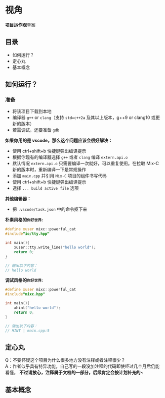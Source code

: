 # 视角
**项目运作观**草案

## 目录
- 如何运行？
- 定心丸
- 基本概念

## 如何运行？
### 准备
- 将该项目下载到本地
- 编译器 `g++` or `clang`（支持 `std=c++2a` 及其以上版本，g++9 or clang10 或更新的版本）
- 若需调试，还要准备 `gdb`

**如果你用的是 vscode，那么这个问题应该会很好解决：**
- 使用 ctrl+shift+b 快捷键弹出编译提示
- 根据你现有的编译器选择 `g++` 或者 `clang` 编译 `extern.api.o`
- 默认情况 `extern.api.o` 只需要编译一次就好，可以重复使用。在拉取 Mix-C 新的版本时，重新编译一下是常规操作
- 添加 `main.cpp` 并引用 `Mix-C` 项目的组件书写代码
- 使用 ctrl+shift+b 快捷键弹出编译提示
- 选择 `... build active file` 选项

**其他编辑器：**
- 把 `.vscode/task.json` 中的命令抠下来

**朴素风格的`你好世界`:**
```C++
#define xuser mixc::powerful_cat
#include"io/tty.hpp"

int main(){
    xuser::tty.write_line("hello world");
    return 0;
}

// 输出以下内容：
// hello world
```

**调试风格的`你好世界`:**
```C++
#define xuser mixc::powerful_cat
#include"mixc.hpp"

int main(){
    xhint("hello world");
    return 0;
}

// 输出以下内容：
// HINT | main.cpp:5                                                   | main                 | "hello world"
```

## 定心丸
Q：不要怀疑这个项目为什么很多地方没有注释或者注释很少？  
A：作者似乎具有特异功能，自己写的一段没加注释的代码即使经过几个月后仍能看懂，
**不过请放心，注释属于文档的一部分，后续肯定会按计划补充的~**

## 基本概念
